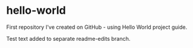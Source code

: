 # hello-world
First repository I've created on GitHub - using Hello World project guide.

Test text added to separate readme-edits branch.
